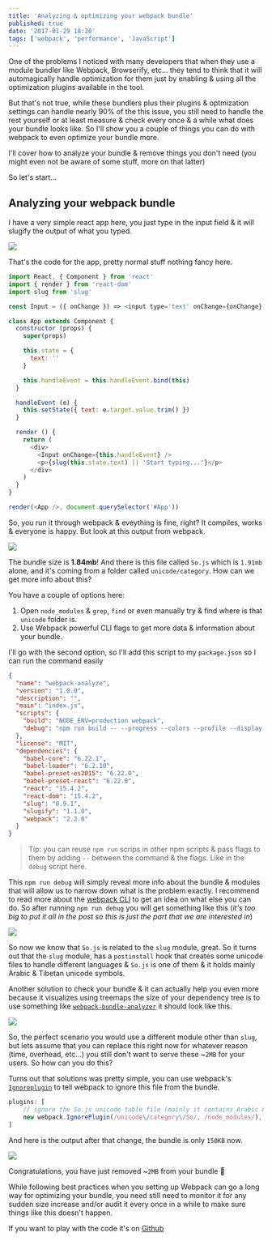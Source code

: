 ```yaml
---
title: 'Analyzing & optimizing your webpack bundle'
published: true
date: '2017-01-29 18:20'
tags: ['webpack', 'performance', 'JavaScript']
---
```


One of the problems I noticed with many developers that when they use a module bundler like Webpack, Browserify, etc... they tend to think that it will automagically handle optimization for them just by enabling & using all the optimization plugins available in the tool.

But that's not true, while these bundlers plus their plugins & optmization settings can handle nearly 90% of the this issue, you still need to handle the rest yourself or at least measure & check every once & a while what does your bundle looks like. So I'll show you a couple of things you can do with webpack to even optimize your bundle more.

I'll cover how to analyze your bundle & remove things you don't need (you might even not be aware of some stuff, more on that latter)

So let's start...

## Analyzing your webpack bundle

I have a very simple react app here, you just type in the input field & it will slugify the output of what you typed.

![](/static/img/webpack-analyze-app.gif)

That's the code for the app, pretty normal stuff nothing fancy here.

```js
import React, { Component } from 'react'
import { render } from 'react-dom'
import slug from 'slug'

const Input = ({ onChange }) => <input type='text' onChange={onChange} />

class App extends Component {
  constructor (props) {
    super(props)

    this.state = {
      text: ''
    }

    this.handleEvent = this.handleEvent.bind(this)
  }

  handleEvent (e) {
    this.setState({ text: e.target.value.trim() })
  }

  render () {
    return (
      <div>
        <Input onChange={this.handleEvent} />
        <p>{slug(this.state.text) || 'Start typing...'}</p>
      </div>
    )
  }
}

render(<App />, document.querySelector('#App'))
```

So, you run it through webpack & eveything is fine, right? It compiles, works & everyone is happy. But look at this output from webpack.

![](/static/img/webpack-analyze-output.jpg)

The bundle size is **1.84mb**! And there is this file called `So.js` which is `1.91mb` alone, and it's coming from a folder called `unicode/category`. How can we get more info about this?

You have a couple of options here:

1. Open `node_modules` & `grep`, `find` or even manually try & find where is that `unicode` folder is.
2. Use Webpack powerful CLI flags to get more data & information about your bundle.

I'll go with the second option, so I'll add this script to my `package.json` so I can run the command easily

```json
{
  "name": "webpack-analyze",
  "version": "1.0.0",
  "description": "",
  "main": "index.js",
  "scripts": {
    "build": "NODE_ENV=production webpack",
    "debug": "npm run build -- --progress --colors --profile --display-modules --display-reasons --display-error-details"
  },
  "license": "MIT",
  "dependencies": {
    "babel-core": "6.22.1",
    "babel-loader": "6.2.10",
    "babel-preset-es2015": "6.22.0",
    "babel-preset-react": "6.22.0",
    "react": "15.4.2",
    "react-dom": "15.4.2",
    "slug": "0.9.1",
    "slugify": "1.1.0",
    "webpack": "2.2.0"
  }
}
```

> Tip: you can reuse `npm run` scrips in other npm scripts & pass flags to them by adding `--` between the command & the flags. Like in the `debug` script here.

This `npm run debug` will simply reveal more info about the bundle & modules that will allow us to narrow down what is the problem exactly. I recommend to read more about the [webpack CLI](https://webpack.js.org/api/cli/) to get an idea on what else you can do. So after running `npm run debug` you will get something like this (_it's too big to put it all in the post so this is just the part that we are interested in_)

![](/static/img/webpack-analyze-debug.jpg)

So now we know that `So.js` is related to the `slug` module, great. So it turns out that the `slug` module, has a `postinstall` hook that creates some unicode files to handle different languages & `So.js` is one of them & it holds mainly Arabic & Tibetan unicode symbols.

Another solution to check your bundle & it can actually help you even more because it visualizes using treemaps the size of your dependency tree is to use something like [`webpack-bundle-analyzer`](https://www.npmjs.com/package/webpack-bundle-analyzer) it should look like this.

![](/static/img/webpack-bundle-analyzer.jpg)

So, the perfect scenario you would use a different module other than `slug`, but lets assume that you can replace this right now for whatever reason (time, overhead, etc...) you still don't want to serve these ~`2MB` for your users. So how can you do this?

Turns out that solutions was pretty simple, you can use webpack's [`Ignoreplugin`](https://webpack.github.io/docs/list-of-plugins.html#ignoreplugin) to tell webpack to ignore this file from the bundle.

```js
plugins: [
    // ignore the So.js unicode table file (mainly it contains Arabic & tibitan unicode data)
    new webpack.IgnorePlugin(/unicode\/category\/So/, /node_modules/),
]
```

And here is the output after that change, the bundle is only `150KB` now.

![](/static/img/webpack-analyze-output-after.jpg)

Congratulations, you have just removed ~`2MB` from your bundle 🎉

While following best practices when you setting up Webpack can go a long way for optimizing your bundle, you need still need to monitor it for any sudden size increase and/or audit it every once in a while to make sure things like this doesn't happen.

If you want to play with the code it's on [Github](https://github.com/ahmedelgabri/webpack-analyze)



